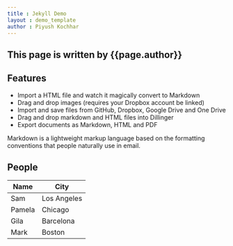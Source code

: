 ```yaml
---
title : Jekyll Demo
layout : demo_template
author : Piyush Kochhar
---
```


## This page is written by {{page.author}}

## Features

- Import a HTML file and watch it magically convert to Markdown
- Drag and drop images (requires your Dropbox account be linked)
- Import and save files from GitHub, Dropbox, Google Drive and One Drive
- Drag and drop markdown and HTML files into Dillinger
- Export documents as Markdown, HTML and PDF

Markdown is a lightweight markup language based on the formatting conventions
that people naturally use in email.


## People


| Name | City |
| ------ | ------ |
| Sam | Los Angeles |
| Pamela | Chicago |
| Gila | Barcelona |
| Mark | Boston |

